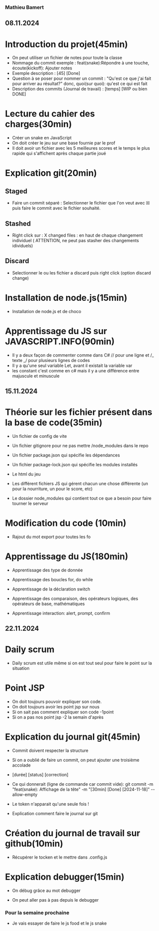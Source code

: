 ### Mathieu Bamert

## 08.11.2024

# Introduction du projet(45min)

- On peut utiliser un fichier de notes pour toute la classe
- Nommage du commit exemple : feat(snake):Répondre à une touche, écoute(kickoff): Ajouter notes
- Exemple description : [45] [Done]
- Question à se poser pour nommer un commit : "Qu'est ce que j'ai fait pour arriver au résultat?" donc, quoi(sur quoi): qu'est ce qui est fait
- Description des commits (Journal de travail) : [temps] [WIP ou bien DONE]

# Lecture du cahier des charges(30min)

- Créer un snake en JavaScript
- On doit créer le jeu sur une base fournie par le prof
- Il doit avoir un fichier avec les 5 meilleures scores et le temps le plus rapide qui s'affichent après chaque partie joué

# Explication git(20min)

## Staged

- Faire un commit séparé : Selectionner le fichier que l'on veut avec ☒ puis faire le commit avec le fichier souhaité.

## Stashed

- Right click sur : X changed files : en haut de chaque changement individuel ( ATTENTION, ne peut pas stasher des changements idividuels)

## Discard

- Selectionner le ou les fichier a discard puis right click (option discard change)

# Installation de node.js(15min)

- Installation de node.js et de choco

# Apprentissage du JS sur JAVASCRIPT.INFO(90min)

- Il y a deux façon de commenter comme dans C# // pour une ligne et /_ texte _/ pour plusieurs lignes de codes
- Il y a qu'une seul variable Let, avant il existait la variable var
- les constant c'est comme en c# mais il y a une différence entre majuscule et minuscule

## 15.11.2024

# Théorie sur les fichier présent dans la base de code(35min)

- Un fichier de config de vite

- Un fichier gitignore pour ne pas mettre /node_modules dans le repo

- Un fichier package.json qui spécifie les dépendances

- Un fichier package-lock.json qui spécifie les modules installés

- Le html du jeu

- Les différent fichiers JS qui gérent chacun une chose différente (un pour la nourriture, un pour le score, etc)

- Le dossier node_modules qui contient tout ce que a besoin pour faire tourner le serveur

# Modification du code (10min)

- Rajout du mot export pour toutes les fo

# Apprentissage du JS(180min)

- Apprentissage des type de donnée

- Apprentissage des boucles for, do while

- Apprentissage de la déclaration switch

- Apprentissage des comparaison, des opérateurs logiques, des opérateurs de base, mathématiques

- Apprentissage interaction: alert, prompt, confirm

## 22.11.2024

# Daily scrum

- Daily scrum est utile même si on est tout seul pour faire le point sur la situation

# Point JSP

- On doit toujours pouvoir expliquer son code.
- On doit toujours avoir les point jsp sur nous
- Si on sait pas comment expliquer son code -1point
- Si on a pas nos point jsp -2 la semain d'après

# Explication du journal git(45min)

- Commit doivent respecter la structure
- Si on a oublié de faire un commit, on peut ajouter une troisième accolade
- [durée] [status] [correction]
- Ce qui donnerait (ligne de commande car commit vide): git commit -m "feat(snake): Affichage de la tête" -m "[30min] [Done] [2024-11-18]" --allow-empty
- Le token n'apparait qu'une seule fois !

- Explication comment faire le journal sur git

# Création du journal de travail sur github(10min)

- Récupérer le tocken et le mettre dans .config.js

# Explication debugger(15min)

- On débug grâce au mot debugger

- On peut aller pas à pas depuis le debugger

### Pour la semaine prochaine

- Je vais essayer de faire le js food et le js snake
